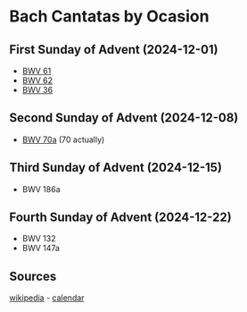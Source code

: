 # Bach Cantatas by Ocasion

## First Sunday of Advent (2024-12-01)

- [BWV 61](https://classical.music.apple.com/ro/playlist/pl.u-JPAZlW2CX5mmG9)
- [BWV 62](https://classical.music.apple.com/ro/playlist/pl.u-aZb0oxZC94NNoA)
- [BWV 36](https://classical.music.apple.com/ro/playlist/pl.u-11zB7agSxmAAby)

## Second Sunday of Advent (2024-12-08)

- [BWV 70a](https://classical.music.apple.com/ro/playlist/pl.u-V9D70rptqJRR6W) (70 actually)

## Third Sunday of Advent (2024-12-15)

- BWV 186a

## Fourth Sunday of Advent (2024-12-22)

- BWV 132
- BWV 147a

## Sources

[wikipedia](https://en.wikipedia.org/wiki/Church_cantata_(Bach)) - [calendar](https://files.lcms.org/file/preview/2024-25-three-year-series-c-calendar-pdf)
